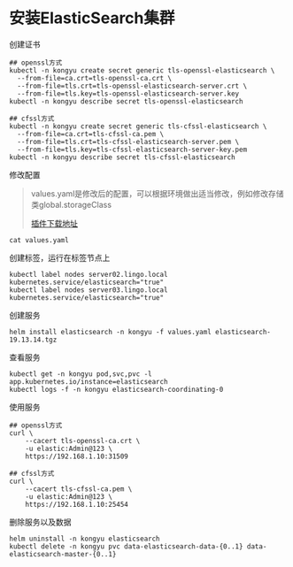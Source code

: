 # 安装ElasticSearch集群

创建证书

```
## openssl方式
kubectl -n kongyu create secret generic tls-openssl-elasticsearch \
  --from-file=ca.crt=tls-openssl-ca.crt \
  --from-file=tls.crt=tls-openssl-elasticsearch-server.crt \
  --from-file=tls.key=tls-openssl-elasticsearch-server.key
kubectl -n kongyu describe secret tls-openssl-elasticsearch

## cfssl方式
kubectl -n kongyu create secret generic tls-cfssl-elasticsearch \
  --from-file=ca.crt=tls-cfssl-ca.pem \
  --from-file=tls.crt=tls-cfssl-elasticsearch-server.pem \
  --from-file=tls.key=tls-cfssl-elasticsearch-server-key.pem
kubectl -n kongyu describe secret tls-cfssl-elasticsearch
```

修改配置

> values.yaml是修改后的配置，可以根据环境做出适当修改，例如修改存储类global.storageClass
>
> [插件下载地址](https://artifacts.elastic.co/downloads/elasticsearch-plugins)

```
cat values.yaml
```

创建标签，运行在标签节点上

```
kubectl label nodes server02.lingo.local kubernetes.service/elasticsearch="true"
kubectl label nodes server03.lingo.local kubernetes.service/elasticsearch="true"
```

创建服务

```shell
helm install elasticsearch -n kongyu -f values.yaml elasticsearch-19.13.14.tgz
```

查看服务

```
kubectl get -n kongyu pod,svc,pvc -l app.kubernetes.io/instance=elasticsearch
kubectl logs -f -n kongyu elasticsearch-coordinating-0
```

使用服务

```
## openssl方式
curl \
    --cacert tls-openssl-ca.crt \
    -u elastic:Admin@123 \
    https://192.168.1.10:31509

## cfssl方式
curl \
    --cacert tls-cfssl-ca.pem \
    -u elastic:Admin@123 \
    https://192.168.1.10:25454
```

删除服务以及数据

```
helm uninstall -n kongyu elasticsearch
kubectl delete -n kongyu pvc data-elasticsearch-data-{0..1} data-elasticsearch-master-{0..1}
```

